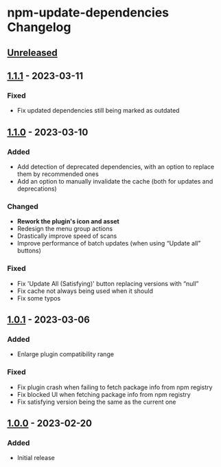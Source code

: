 <!-- Keep a Changelog guide -> https://keepachangelog.com -->

# npm-update-dependencies Changelog

## [Unreleased]

## [1.1.1] - 2023-03-11

### Fixed
- Fix updated dependencies still being marked as outdated

## [1.1.0] - 2023-03-10

### Added
- Add detection of deprecated dependencies, with an option to replace them by recommended ones
- Add an option to manually invalidate the cache (both for updates and deprecations)

### Changed
- **Rework the plugin's icon and asset**
- Redesign the menu group actions
- Drastically improve speed of scans
- Improve performance of batch updates (when using “Update all” buttons)

### Fixed
- Fix 'Update All (Satisfying)' button replacing versions with “null”
- Fix cache not always being used when it should
- Fix some typos

## [1.0.1] - 2023-03-06

### Added
- Enlarge plugin compatibility range

### Fixed
- Fix plugin crash when failing to fetch package info from npm registry
- Fix blocked UI when fetching package info from npm registry
- Fix satisfying version being the same as the current one

## [1.0.0] - 2023-02-20

### Added
- Initial release

[Unreleased]: https://github.com/WarningImHack3r/npm-update-dependencies/compare/v1.1.1...HEAD
[1.1.1]: https://github.com/WarningImHack3r/npm-update-dependencies/compare/v1.1.0...v1.1.1
[1.1.0]: https://github.com/WarningImHack3r/npm-update-dependencies/compare/v1.0.1...v1.1.0
[1.0.1]: https://github.com/WarningImHack3r/npm-update-dependencies/compare/v1.0.0...v1.0.1
[1.0.0]: https://github.com/WarningImHack3r/npm-update-dependencies/commits/v1.0.0
